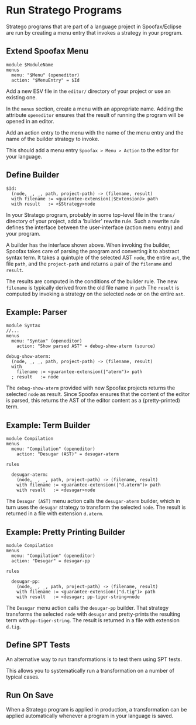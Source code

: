 # Run Stratego Programs

Stratego programs that are part of a language project in Spoofax/Eclipse are run by creating a menu entry that invokes a strategy in your program.


## Extend Spoofax Menu

```esv
module $ModuleName
menus
  menu: "$Menu" (openeditor)
  action: "$MenuEntry" = $Id
```

Add a new ESV file in the `editor/` directory of your project or use an existing one.

In the `menus` section, create a menu with an appropriate name.
Adding the attribute `openeditor` ensures that the result of running the program will be opened in an editor.

Add an action entry to the menu with the name of the menu entry and the name of the builder strategy to invoke.

This should add a menu entry `Spoofax > Menu > Action` to the editor for your language.


## Define Builder

```stratego
$Id:
  (node, _, _, path, project-path) -> (filename, result)
  with filename := <guarantee-extension(|$Extension)> path
  with result   := <$Strategy>node
```

In your Stratego program, probably in some top-level file in the `trans/` directory of your project, add a 'builder' rewrite rule.
Such a rewrite rule defines the interface between the user-interface (action menu entry) and your program.

A builder has the interface shown above.
When invoking the builder, Spoofax takes care of parsing the program and converting it to abstract syntax term.
It takes a quintuple of the selected AST `node`, the entire `ast`, the file `path`, and the `project-path` and returns a pair of the `filename` and `result`.

The results are computed in the conditions of the builder rule.
The new `filename` is typically derived from the old file name in `path`
The `result` is computed by invoking a strategy on the selected `node` or on the entire `ast`.


## Example: Parser

```esv
module Syntax
//...
menus
  menu: "Syntax" (openeditor)
    action: "Show parsed AST" = debug-show-aterm (source)
```

```stratego
debug-show-aterm:
  (node, _, _, path, project-path) -> (filename, result)
  with
    filename := <guarantee-extension(|"aterm")> path
  ; result   := node
```

The `debug-show-aterm` provided with new Spoofax projects returns the selected `node` as result.
Since Spoofax ensures that the content of the editor is parsed, this returns the AST of the editor content as a (pretty-printed) term.


## Example: Term Builder

```esv
module Compilation
menus
  menu: "Compilation" (openeditor)
    action: "Desugar (AST)" = desugar-aterm
```

```stratego
rules

  desugar-aterm:
    (node, _, _, path, project-path) -> (filename, result)
    with filename := <guarantee-extension(|"d.aterm")> path
    with result   := <desugar>node
```

The `Desugar (AST)` menu action calls the `desugar-aterm` builder, which in turn uses the `desugar` strategy to transform the selected `node`.
The result is returned in a file with extension `d.aterm`.


## Example: Pretty Printing Builder

```esv
module Compilation
menus
  menu: "Compilation" (openeditor)
  action: "Desugar" = desugar-pp
```

```stratego
rules

  desugar-pp:
    (node, _, _, path, project-path) -> (filename, result)
    with filename := <guarantee-extension(|"d.tig")> path
    with result   := <desugar; pp-tiger-string>node  
```

The `Desugar` menu action calls the `desugar-pp` builder.
That strategy transforms the selected `node` with `desugar` and pretty-prints the resulting term with `pp-tiger-string`.
The result is returned in a file with extension `d.tig`.

## Define SPT Tests

An alternative way to run transformations is to test them using SPT tests.

This allows you to systematically run a transformation on a number of typical cases.


## Run On Save

When a Stratego program is applied in production, a transformation can be applied automatically whenever a program in your language is saved.
